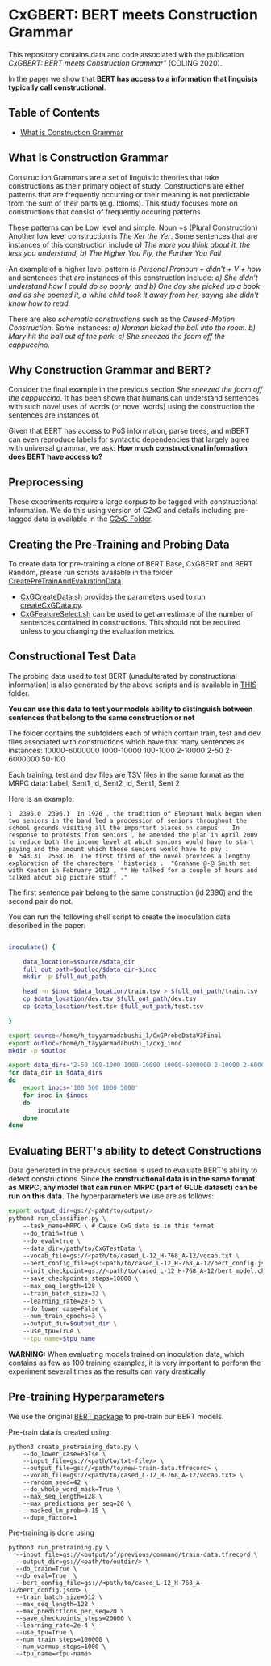 # CxGBERT: BERT meets Construction Grammar

This repository contains data and code associated with the publication  *CxGBERT: BERT meets Construction Grammar"* (COLING 2020). 

In the paper we show that **BERT has access to a information that linguists typically call constructional**. 

## Table of Contents
 - [What is Construction Grammar](#What-is-Construction-Grammar)

## What is Construction Grammar

Construction Grammars are a set of linguistic theories that take constructions as their primary object of study. Constructions are either patterns that are frequently occurring or their meaning is not predictable from the sum of their parts (e.g. Idioms). This study focuses more on constructions that consist of frequently occuring patterns. 

These patterns can be  Low level and simple: Noun +s (Plural Construction) 
Another low level construction is *The Xer the Yer*. Some sentences that are instances of this construction include *a) The more you think about it, the less you understand, b) The Higher You Fly, the Further You Fall*

An example of a higher level pattern is  *Personal Pronoun + didn’t + V + how* and sentences that are instances of this construction include: *a) She didn’t understand how I could do so poorly, and b) One day she picked up a book and as she opened it, a white child took it away from her, saying she didn’t know how to read.*

There are also *schematic constructions* such as the *Caused-Motion Construction*. Some instances: *a) Norman kicked the ball into the room. b) Mary hit the ball out of the park. c) She sneezed the foam off the cappuccino.*

## Why Construction Grammar and BERT?

Consider the final example in the previous section *She sneezed the foam off the cappuccino.* It has been shown that humans can understand sentences with such novel uses of words (or novel words) using the construction the sentences are instances of. 

Given that BERT has access to PoS information, parse trees, and mBERT can even reproduce labels for syntactic dependencies that largely agree with universal grammar, we ask: **How much constructional information does BERT have access to?**


## Preprocessing

These experiments require a large corpus to be tagged with constructional information. We do this using version of C2xG and details including pre-tagged data is available in the [C2xG Folder](https://github.com/H-TayyarMadabushi/CxGBERT-BERT-meets-Construction-Grammar/tree/master/C2xG). 

## Creating the Pre-Training and Probing Data

To create data for pre-training a clone of BERT Base, CxGBERT and BERT Random, please run scripts available in the folder [CreatePreTrainAndEvaluationData](https://github.com/H-TayyarMadabushi/CxGBERT-BERT-meets-Construction-Grammar/tree/master/CreatePreTrainAndEvaluationData). 

 - [CxGCreateData.sh](https://github.com/H-TayyarMadabushi/CxGBERT-BERT-meets-Construction-Grammar/blob/master/CreatePreTrainAndEvaluationData/CxGCreateData.sh) provides the parameters used to run [createCxGData.py](https://github.com/H-TayyarMadabushi/CxGBERT-BERT-meets-Construction-Grammar/blob/master/CreatePreTrainAndEvaluationData/createCxGData.py). 
 - [CxGFeatureSelect.sh](https://github.com/H-TayyarMadabushi/CxGBERT-BERT-meets-Construction-Grammar/blob/master/CreatePreTrainAndEvaluationData/CxGFeatureSelect.sh) can be used to get an estimate of the number of sentences contained in constructions. This should not be required unless to you changing the evaluation metrics.

## Constructional Test Data

The probing data used to test BERT (unadulterated by constructional information) is also generated by the above scripts and is available in [THIS](https://github.com/H-TayyarMadabushi/CxGBERT-BERT-meets-Construction-Grammar/tree/master/CxGTestData) folder. 

**You can use this data to test your models ability to distinguish between sentences that belong to the same construction or not**

The folder contains the subfolders each of which contain train, test and dev files associated with constructions which have that many sentences as instances: 10000-6000000  1000-10000  100-1000  2-10000  2-50  2-6000000  50-100

Each training, test and dev files are TSV files in the same format as the MRPC data: Label, Sent1_id, Sent2_id, Sent1, Sent 2

Here is an example: 

	1  2396.0  2396.1  In 1926 , the tradition of Elephant Walk began when two seniors in the band led a procession of seniors throughout the school grounds visiting all the important places on campus .  In response to protests from seniors , he amended the plan in April 2009 to reduce both the income level at which seniors would have to start paying and the amount which those seniors would have to pay .
	0  543.31  2558.16  The first third of the novel provides a lengthy exploration of the characters ' histories .  "Grahame @-@ Smith met with Keaton in February 2012 , "" We talked for a couple of hours and talked about big picture stuff ."

The first sentence pair belong to the same construction (id 2396) and the second pair do not. 

You can run the following shell script to create the inoculation data described in the paper: 

```bash

inoculate() {

    data_location=$source/$data_dir
    full_out_path=$outloc/$data_dir-$inoc
    mkdir -p $full_out_path

    head -n $inoc $data_location/train.tsv > $full_out_path/train.tsv
    cp $data_location/dev.tsv $full_out_path/dev.tsv
    cp $data_location/test.tsv $full_out_path/test.tsv

}

export source=/home/h_tayyarmadabushi_1/CxGProbeDataV3Final
export outloc=/home/h_tayyarmadabushi_1/cxg_inoc
mkdir -p $outloc

export data_dirs='2-50 100-1000 1000-10000 10000-6000000 2-10000 2-6000000 50-100'
for data_dir in $data_dirs
do
    export inocs='100 500 1000 5000'
    for inoc in $inocs
    do
        inoculate
    done
done
```

## Evaluating BERT's ability to detect Constructions

Data generated in the previous section is used to evaluate BERT's ability to detect constructions. Since **the constructional data is in the same format as MRPC, any model that can run on MRPC (part of GLUE dataset) can be run on this data**. The hyperparameters we use are as follows: 

```bash
export output_dir=gs://<paht/to/output/> 
python3 run_classifier.py \ 
	--task_name=MRPC \ # Cause CxG data is in this format
	--do_train=true \ 
	--do_eval=true \ 
	--data_dir=/path/to/CxGTestData \ 
	--vocab_file=gs://<path/to/cased_L-12_H-768_A-12/vocab.txt \ 
	--bert_config_file=gs:<path/to/cased_L-12_H-768_A-12/bert_config.json \ 
	--init_checkpoint=gs://<path/to/cased_L-12_H-768_A-12/bert_model.ckpt \ 
	--save_checkpoints_steps=10000 \ 
	--max_seq_length=128 \ 
	--train_batch_size=32 \ 
	--learning_rate=2e-5 \ 
	--do_lower_case=False \ 
	--num_train_epochs=3 \ 
	--output_dir=$output_dir \ 
	--use_tpu=True \
	--tpu_name=$tpu_name

```

**WARNING:** When evaluating models trained on inoculation data, which contains as few as 100 training examples, it is very important to perform the experiment several times as the results can vary drastically.  

## Pre-training Hyperparameters

We use the original [BERT package](https://github.com/google-research/bert) to pre-train our BERT models. 

Pre-train data is created using: 

	python3 create_pretraining_data.py \
		--do_lower_case=False \
		--input_file=gs://<path/to/txt-file/> \
		--output_file=gs://<path/to/new-train-data.tfrecord> \
		--vocab_file=gs://<path/to/cased_L-12_H-768_A-12/vocab.txt> \
		--random_seed=42 \
		--do_whole_word_mask=True \
		--max_seq_length=128 \
		--max_predictions_per_seq=20 \
		--masked_lm_prob=0.15 \
		--dupe_factor=1

Pre-training is done using 

	python3 run_pretraining.py \
      --input_file=gs://<output/of/previous/command/train-data.tfrecord \
      --output_dir=gs://<path/to/outdir/> \
      --do_train=True \
      --do_eval=True  \
      --bert_config_file=gs://<path/to/cased_L-12_H-768_A-12/bert_config.json> \
      --train_batch_size=512 \
      --max_seq_length=128 \
      --max_predictions_per_seq=20 \
      --save_checkpoints_steps=20000 \
      --learning_rate=2e-4 \
      --use_tpu=True \
      --num_train_steps=100000 \
      --num_warmup_steps=1000 \
      --tpu_name=<tpu-name>


